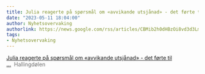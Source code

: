 ```yaml
---
title: Julia reagerte på spørsmål om «avvikande utsjånad» - det førte til ... - Hallingdølen
date: "2023-05-11 18:04:00"
author: Nyhetsovervaking
authorlink: https://news.google.com/rss/articles/CBMib2h0dHBzOi8vd3d3LmhhbGxpbmdkb2xlbi5uby9ueWhlaXRlci9qdWxpYS1yZWFnZXJ0ZS1wYS1zcG9yc21hbC1vbS1hdnZpa2FuZGUtdXRzamFuYWQtbm8tZXItc2t1bGVvcHBnYXZhLWVuZHJhL9IBAA?oc=5
tags:
- Nyhetsovervaking
---
```

<a href="https://news.google.com/rss/articles/CBMib2h0dHBzOi8vd3d3LmhhbGxpbmdkb2xlbi5uby9ueWhlaXRlci9qdWxpYS1yZWFnZXJ0ZS1wYS1zcG9yc21hbC1vbS1hdnZpa2FuZGUtdXRzamFuYWQtbm8tZXItc2t1bGVvcHBnYXZhLWVuZHJhL9IBAA?oc=5" target="_blank">Julia reagerte på spørsmål om «avvikande utsjånad» - det førte til ...</a>&nbsp;&nbsp;<font color="#6f6f6f">Hallingdølen</font>